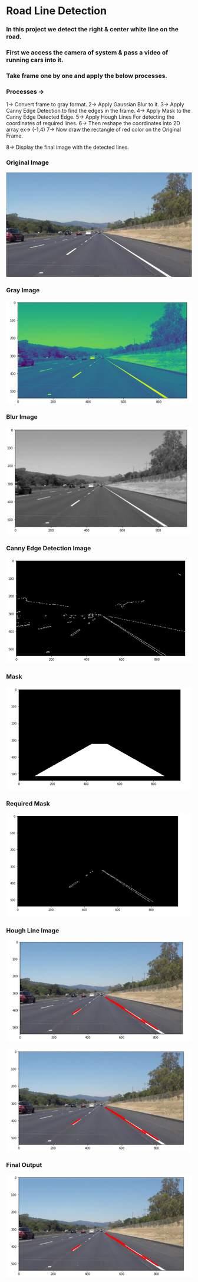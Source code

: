 # Road Line Detection

### In this project we detect the right & center white line on the road.

### First we access the camera of system & pass a video of running cars into it.

### Take frame one by one and apply the below processes.

### Processes ->
1-> Convert frame to gray format. 
2-> Apply Gaussian Blur to it.
3-> Apply Canny Edge Detection to find the edges in the frame.
4-> Apply Mask to the Canny Edge Detected Edge.
5-> Apply Hough Lines For detecting the coordinates of required lines.
6-> Then reshape the coordinates into 2D array ex-> (-1,4)
7-> Now draw the rectangle of red color on the Original Frame.

8-> Display the final image with the detected lines.
### Original Image
![Original](https://raw.githubusercontent.com/TanmayaChaudhary/Projects_Of_Python_DataScience_Machine_Learinng/master/Road_Lane_Detection/Lane_Detection_Images/solidWhiteRight.jpg)

### Gray Image
![Gray](https://raw.githubusercontent.com/TanmayaChaudhary/Projects_Of_Python_DataScience_Machine_Learinng/master/Road_Lane_Detection/Lane_Detection_Images/Line_Detection_Gray.png)
### Blur Image
![Blur](https://raw.githubusercontent.com/TanmayaChaudhary/Projects_Of_Python_DataScience_Machine_Learinng/master/Road_Lane_Detection/Lane_Detection_Images/Line_Detection_GBlur.png)
### Canny Edge Detection Image
![Canny](https://raw.githubusercontent.com/TanmayaChaudhary/Projects_Of_Python_DataScience_Machine_Learinng/master/Road_Lane_Detection/Lane_Detection_Images/Line_Detection_CannyEdge.png)

### Mask
![Mask](https://raw.githubusercontent.com/TanmayaChaudhary/Projects_Of_Python_DataScience_Machine_Learinng/master/Road_Lane_Detection/Lane_Detection_Images/Line_Detection_Mask.png)

### Required Mask
![RequiredMask](https://raw.githubusercontent.com/TanmayaChaudhary/Projects_Of_Python_DataScience_Machine_Learinng/master/Road_Lane_Detection/Lane_Detection_Images/Line_Detection_Mask_Required_Area.png)

### Hough Line Image
![Hough](https://raw.githubusercontent.com/TanmayaChaudhary/Projects_Of_Python_DataScience_Machine_Learinng/master/Road_Lane_Detection/Lane_Detection_Images/Line_Detection_Hough_Line.png)

![Rectangle](https://raw.githubusercontent.com/TanmayaChaudhary/Projects_Of_Python_DataScience_Machine_Learinng/master/Road_Lane_Detection/Lane_Detection_Images/Line_Detection_Final.png)
### Final Output
![FinalOut](https://raw.githubusercontent.com/TanmayaChaudhary/Projects_Of_Python_DataScience_Machine_Learinng/master/Road_Lane_Detection/Lane_Detection_Images/Line_Detection_Final.png)
